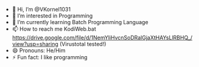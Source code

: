 - 👋 Hi, I’m @VKornel1031
- 👀 I’m interested in Programming
- 🌱 I’m currently learning Batch Programming Language
- 📫 How to reach me KodiWeb.bat https://drive.google.com/file/d/1NemYliHvcnSoDRalGjaXtHAYsLlRBHQ_/view?usp=sharing (Virustotal tested!)
- 😄 Pronouns: He/Him
- ⚡ Fun fact: I like programming

<!---
VKornel1031/VKornel1031 is a ✨ special ✨ repository because its `README.md` (this file) appears on your GitHub profile.
You can click the Preview link to take a look at your changes.
--->
